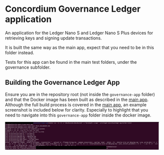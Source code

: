 # Concordium Governance Ledger application

An application for the Ledger Nano S and Ledger Nano S Plus devices for retrieving keys and signing update transactions.

It is built the same way as the main app, expect that you need to be in this folder instead.

Tests for this app can be found in the main test folders, under the governance subfolder.

## Building the Governance Ledger App

Ensure you are in the repository root (not inside the `governance-app` folder) and that the Docker image has been built as described in the [main app](../README.md). 
Although the full build process is covered in the [main app](../README.md), an example screenshot is included below for clarity. 
Especially to highlight that you need to navigate into this `governance-app` folder inside the docker image.

![governanceAppSideLoadingScreenshot](./doc/governanceAppSideLoading.png) 


